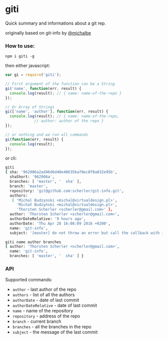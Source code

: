 # giti

Quick summary and informations about a git rep.

originally based on git-info by [@michalbe](http://github.com/michalbe)


### How to use: ###
```
npm i giti -g
```

then either javascript:

```javascript
var gi = require('giti');

// First argument of the function can be a String
gi('name', function(err, result) {
  console.log(result); // { name: name-of-the-repo }
});

// Or Array of Strings
gi(['name', 'author'], function(err, result) {
  console.log(result); // { name: name-of-the-repo,
             // author: author of the repo }
});

// or nothing and we run all commands
gi(function(err, result) {
  console.log(result); 
});
```

or cli:
```bash
giti
{ sha: '962906a2ad46d6d40e40635baf0ec8f0a832e95b',
  shaShort: '962906a',
  branches: [ 'master', '  sha' ],
  branch: 'master',
  repository: 'git@github.com:scherler/git-info.git',
  authors: 
   [ 'Michal Budzynski <michal@virtualdesign.pl>',
     'Michał Budzyński <michal@virtualdesign.pl>',
     'Thorsten Scherler <scherler@gmail.com>' ],
  author: 'Thorsten Scherler <scherler@gmail.com>',
  authorDateRelative: '9 hours ago',
  authorDate: 'Thu Apr 28 16:08:09 2016 +0200',
  name: 'git-info',
  subject: '[master] do not throw an error but call the callback with it as a normal person would do. Doh' }

giti name author branches
{ author: 'Thorsten Scherler <scherler@gmail.com>',
  name: 'git-info',
  branches: [ 'master', '  sha' ] }

```

### API ###
Supported commands:
  * `author` - last author of the repo
  * `authors` - list of all the authors
  * `authorDate` - date of last commit
  * `authorDateRelative` - date of last commit
  * `name` - name of the repository
  * `repository` - address of the repo
  * `branch` - current branch
  * `branches` - all the branches in the repo
  * `subject` - the message of the last commit
